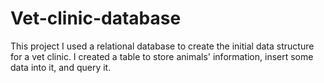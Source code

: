 # Vet-clinic-database
This project I used a relational database to create the initial data structure for a vet clinic. I created a table to store animals' information, insert some data into it, and query it.
